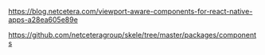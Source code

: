 https://blog.netcetera.com/viewport-aware-components-for-react-native-apps-a28ea605e89e

https://github.com/netceteragroup/skele/tree/master/packages/components
